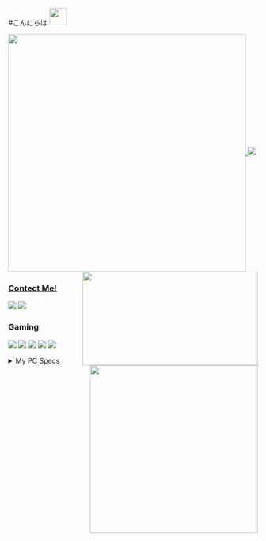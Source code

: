 #こんにちは <a href="#"><img  width="35px" src="https://user-images.githubusercontent.com/1303154/88677602-1635ba80-d120-11ea-84d8-d263ba5fc3c0.gif"></a>
<!-- <a align="right" href="#"><img width="48px" align="right" src="https://cdn.discordapp.com/emojis/863066039938711582.gif?url=https%3A%2F%2Fgithub.com%2FZ0TEExt&count_bg=%230D1117&title_bg=%230D1117&icon=&icon_color=%23E7E7E7&title=profile+view&edge_flat=false"/></a> -->

<a href="#">
  <img width="480" align="center" src="https://github-readme-stats.vercel.app/api?username=Z0TEExt&theme=dark&hide_title=false&show_icons=true&hide_border=true&bg_color=0d1117&custom_title=GitHub%20Stats&icon_color=fe926b&include_all_commits=true&count_private=true"/>
<a href="https://discordapp.com/users/328731868096888833">
  <img height="189" width="354" align="right" src="https://lanyard-profile-readme.vercel.app/api/328731868096888833?bg=0d1117"/>
<a align="center" href="https://wakatime.com/@Z0TEExt">
  <img src="https://github-readme-stats.vercel.app/api/wakatime?username=Z0TEExt&theme=dark&layout=compact&range=all_time&hide_border=true&bg_color=0d1117"/>
<a href="https://github.com/Z0TEExt?tab=repositories">
  <img width="339" align="right" src="https://github-readme-stats.vercel.app/api/top-langs/?username=Z0TEExt&count_private=false&theme=dark&hide_border=true&bg_color=0d1117&hide=html,css,scss,c%2B%2B,&layout=compact&langs_count=10)](https://github.com/Z0TEExt?tab=repositories&q=&type=public"/>

### Contect Me!

[![](https://img.shields.io/badge/Discord-5865F2?logo=Discord&logoColor=white&style=for-the-badge)](https://discord.com/users/277397789909057538)
[![](https://img.shields.io/badge/Twitter-1DA1F2?logo=Twitter&logoColor=white&style=for-the-badge)](https://twitter.com/Z0TEExt)

</a>

### Gaming

[![](https://img.shields.io/badge/Steam-1b2838?logo=Steam&logoColor=white&style=for-the-badge)](https://steamcommunity.com/profiles/76561198302740141)
[![](https://img.shields.io/badge/Ubisoft-0070ff?logo=Ubisoft&logoColor=white&style=for-the-badge)](https://r6.tracker.network/profile/id/56d07617-a3a6-4d5f-a54f-94b193afe77a)
[![](https://img.shields.io/badge/Origin-F56C2D?logo=Origin&logoColor=white&style=for-the-badge)](https://www.origin.com/tha/th-th/profile/user/Us_m7_zkAXm4u_A4yP5DQA--/)
[![](https://img.shields.io/badge/Epic%20Games-313131?logo=EpicGames&logoColor=white&style=for-the-badge)](#)
[![](https://img.shields.io/badge/Xbox-107C10?logo=Xbox&logoColor=white&style=for-the-badge)](https://account.xbox.com/en-us/profile?gamertag=F1rstStr0ke&activetab=main:mainTab3)
<details>
<summary>
  My PC Specs
</summary>
<p>
Desktop
<br>
  <img src="https://img.shields.io/badge/Windows%2011-blue?logo=microsoft&logoColor=white&labelColor=1fa2f9&style=for-the-badge" />
  <img src="https://img.shields.io/badge/CPU-AMD%20Ryzen%207%203700X-f1911d?labelColor=00a270&style=for-the-badge" />
  <img src="https://img.shields.io/badge/RAM-16GB-bcbdc0?style=for-the-badge" />
  <img src="https://img.shields.io/badge/GPU-AMD%20Radeon%20RX%20590X-DA0032?style=for-the-badge" />
</p>
Laptop
<p>
  <img src="https://img.shields.io/badge/Windows%2010-blue?logo=windows&logoColor=white&labelColor=00adef&style=for-the-badge" />
  <img src="https://img.shields.io/badge/CPU-AMD%20Ryzen%207%202700U-f1911d?labelColor=00a270&style=for-the-badge" />
  <img src="https://img.shields.io/badge/RAM-8GB-bcbdc0?style=for-the-badge" />
  <img src="https://img.shields.io/badge/GPU-AMD%20Radeon%20RX%20560X-DA0032?style=for-the-badge" />
</p>
</details>
